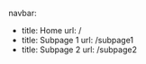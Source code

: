 navbar:
  - title: Home
    url: /
  - title: Subpage 1
    url: /subpage1
  - title: Subpage 2
    url: /subpage2
